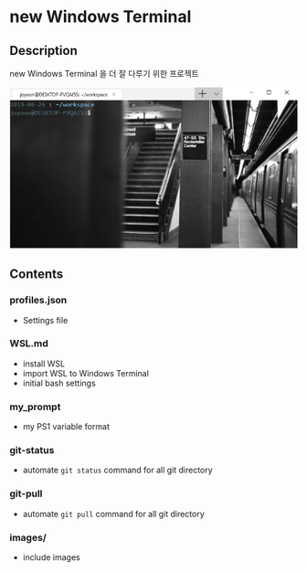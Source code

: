 # new Windows Terminal

## Description

new Windows Terminal 을 더 잘 다루기 위한 프로젝트



![](./images/wsl_on_windows_terminal.png)





## Contents

### profiles.json

- Settings file



### WSL.md

- install WSL
- import WSL to Windows Terminal
- initial bash settings



### my_prompt

- my PS1 variable format



### git-status

- automate `git status` command for all git directory



### git-pull

- automate `git pull` command for all git directory




### images/

- include images